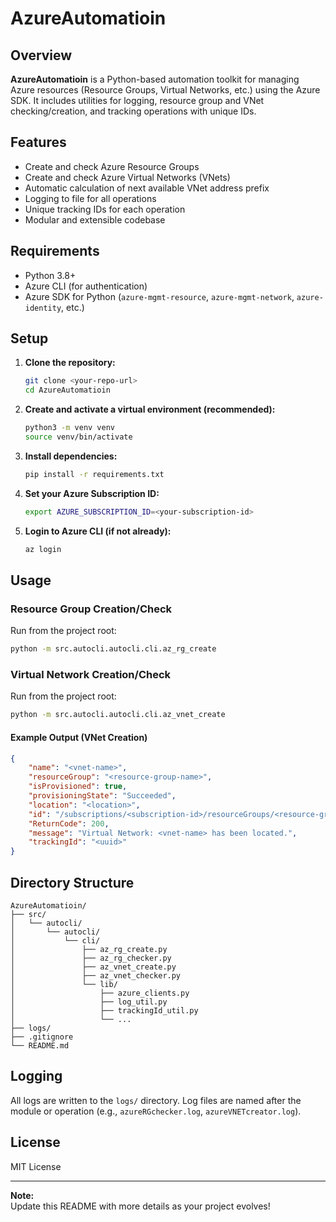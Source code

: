 # AzureAutomatioin

## Overview

**AzureAutomatioin** is a Python-based automation toolkit for managing Azure resources (Resource Groups, Virtual Networks, etc.) using the Azure SDK. It includes utilities for logging, resource group and VNet checking/creation, and tracking operations with unique IDs.

## Features

- Create and check Azure Resource Groups
- Create and check Azure Virtual Networks (VNets)
- Automatic calculation of next available VNet address prefix
- Logging to file for all operations
- Unique tracking IDs for each operation
- Modular and extensible codebase

## Requirements

- Python 3.8+
- Azure CLI (for authentication)
- Azure SDK for Python (`azure-mgmt-resource`, `azure-mgmt-network`, `azure-identity`, etc.)

## Setup

1. **Clone the repository:**
    ```sh
    git clone <your-repo-url>
    cd AzureAutomatioin
    ```

2. **Create and activate a virtual environment (recommended):**
    ```sh
    python3 -m venv venv
    source venv/bin/activate
    ```

3. **Install dependencies:**
    ```sh
    pip install -r requirements.txt
    ```

4. **Set your Azure Subscription ID:**
    ```sh
    export AZURE_SUBSCRIPTION_ID=<your-subscription-id>
    ```

5. **Login to Azure CLI (if not already):**
    ```sh
    az login
    ```

## Usage

### Resource Group Creation/Check

Run from the project root:
```sh
python -m src.autocli.autocli.cli.az_rg_create
```

### Virtual Network Creation/Check

Run from the project root:
```sh
python -m src.autocli.autocli.cli.az_vnet_create
```

#### Example Output (VNet Creation)
```json
{
    "name": "<vnet-name>",
    "resourceGroup": "<resource-group-name>",
    "isProvisioned": true,
    "provisioningState": "Succeeded",
    "location": "<location>",
    "id": "/subscriptions/<subscription-id>/resourceGroups/<resource-group-name>/providers/Microsoft.Network/virtualNetworks/<vnet-name>",
    "ReturnCode": 200,
    "message": "Virtual Network: <vnet-name> has been located.",
    "trackingId": "<uuid>"
}
```

## Directory Structure

```
AzureAutomatioin/
├── src/
│   └── autocli/
│       └── autocli/
│           └── cli/
│               ├── az_rg_create.py
│               ├── az_rg_checker.py
│               ├── az_vnet_create.py
│               ├── az_vnet_checker.py
│               └── lib/
│                   ├── azure_clients.py
│                   ├── log_util.py
│                   ├── trackingId_util.py
│                   └── ...
├── logs/
├── .gitignore
└── README.md
```

## Logging

All logs are written to the `logs/` directory. Log files are named after the module or operation (e.g., `azureRGchecker.log`, `azureVNETcreator.log`).

## License

MIT License

---

**Note:**  
Update this README with more details as your project evolves!